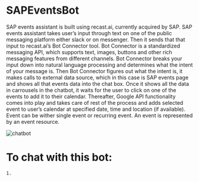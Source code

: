 # SAPEventsBot


SAP events assistant is built using recast.ai, currently acquired by SAP. SAP events assistant takes user’s input through text on one of the public messaging platform either slack or on messenger. Then it sends that that input to recast.ai’s Bot Connector tool. Bot Connector is a standardized messaging API, which supports text, images, buttons and other rich messaging features from different channels. Bot Connector breaks your input down into natural language processing and determines what the intent of your message is. Then Bot Connector figures out what the intent is, it makes calls to external data source, which in this case is SAP events page and shows all that events data into the chat box. Once it shows all the data in carrousels in the chatbot, it waits for the user to click on one of the events to add it to their calendar. Thereafter, Google API functionality comes into play and takes care of rest of the process and adds selected event to user’s calendar at specified date, time and location (if available). Event can be wither single event or recurring event. An event is represented by an event resource.

![chatbot](https://user-images.githubusercontent.com/24690198/40073667-7e64f16c-5845-11e8-8472-6ea826bd6951.png)


# To chat with this bot:

    1. 
